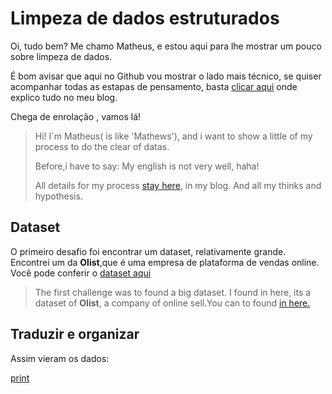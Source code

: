 # Limpeza de dados estruturados
Oi, tudo bem? Me chamo Matheus, e estou aqui para lhe mostrar um pouco sobre limpeza de dados. 

É bom avisar que aqui no Github vou mostrar o lado mais técnico, se quiser acompanhar todas as estapas de pensamento,
basta [clicar aqui](google.com)  onde explico tudo no meu blog.

Chega de enrolação , vamos lá!
>Hi! I´m Matheus( is like 'Mathews'), and i want to show a little of my process to do the clear of datas.
>
>Before,i have to say: My english is not very well, haha!
>
>All details for my process [stay here](), in my blog. And all my thinks and hypothesis. 
>
## Dataset
O primeiro desafio foi encontrar um dataset, relativamente grande. Encontrei um da **Olist**,que é uma empresa de plataforma de vendas online.
Você pode conferir o [dataset aqui](https://www.kaggle.com/olistbr/brazilian-ecommerce)
>The first challenge was to found a big dataset. I found in here, its a dataset of **Olist**, a company of online sell.You can to found [in here.](https://www.kaggle.com/olistbr/brazilian-ecommerce)
>
## Traduzir e organizar
Assim vieram os dados: 
>
[print](https://postimg.cc/DWCrM20Y)
